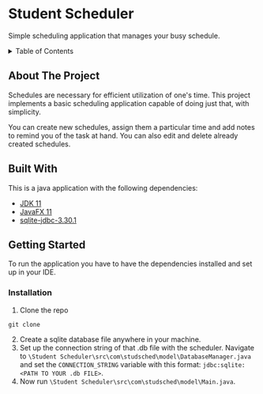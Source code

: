 # Student Scheduler

Simple scheduling application that manages your busy schedule.
<details>
  <summary>Table of Contents</summary>
  <ol>
    <li>
      <a href="#about-the-project">About The Project</a>
      <ul>
        <li><a href="#built-with">Built With</a></li>
      </ul>
    </li>
    <li>
      <a href="#getting-started">Getting Started</a>
      <ul>
        <li><a href="#prerequisites">Prerequisites</a></li>
        <li><a href="#installation">Installation</a></li>
      </ul>
    </li>
  </ol>
</details>

## About The Project
Schedules are necessary for efficient utilization of one's time. This project implements a basic scheduling application capable of doing just that, with simplicity. 

You can create new schedules, assign them a particular time and add notes to remind you of the task at hand. You can also edit and delete already created schedules.

## Built With
This is a java application with the following dependencies:
* [JDK 11](https://www.oracle.com/java/technologies/javase/jdk11-archive-downloads.html)
* [JavaFX 11](https://openjfx.io/)
* [sqlite-jdbc-3.30.1](https://www.sqlitetutorial.net/sqlite-java/sqlite-jdbc-driver/)

## Getting Started
To run the application you have to have the dependencies installed and set up in your IDE.
### Installation
1. Clone the repo
```
git clone 
```
2. Create a sqlite database file anywhere in your machine.
3. Set up the connection string of that .db file with the scheduler. Navigate to 
`\Student Scheduler\src\com\studsched\model\DatabaseManager.java` and set the `CONNECTION_STRING` variable with this format: `jdbc:sqlite:<PATH TO YOUR .db FILE>`.
4. Now run `\Student Scheduler\src\com\studsched\model\Main.java`.